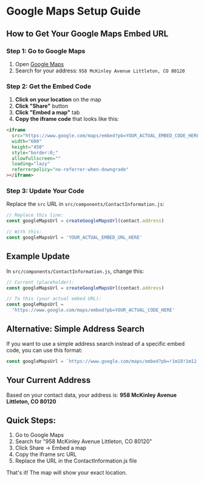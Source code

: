 # Google Maps Setup Guide

## How to Get Your Google Maps Embed URL

### Step 1: Go to Google Maps

1. Open [Google Maps](https://maps.google.com)
2. Search for your address: `958 McKinley Avenue Littleton, CO 80120`

### Step 2: Get the Embed Code

1. **Click on your location** on the map
2. **Click "Share"** button
3. **Click "Embed a map"** tab
4. **Copy the iframe code** that looks like this:

```html
<iframe
  src="https://www.google.com/maps/embed?pb=YOUR_ACTUAL_EMBED_CODE_HERE"
  width="600"
  height="450"
  style="border:0;"
  allowfullscreen=""
  loading="lazy"
  referrerpolicy="no-referrer-when-downgrade"
></iframe>
```

### Step 3: Update Your Code

Replace the `src` URL in `src/components/ContactInformation.js`:

```javascript
// Replace this line:
const googleMapsUrl = createGoogleMapsUrl(contact.address)

// With this:
const googleMapsUrl = 'YOUR_ACTUAL_EMBED_URL_HERE'
```

## Example Update

In `src/components/ContactInformation.js`, change this:

```javascript
// Current (placeholder):
const googleMapsUrl = createGoogleMapsUrl(contact.address)

// To this (your actual embed URL):
const googleMapsUrl =
  'https://www.google.com/maps/embed?pb=YOUR_ACTUAL_CODE_HERE'
```

## Alternative: Simple Address Search

If you want to use a simple address search instead of a specific embed code, you can use this format:

```javascript
const googleMapsUrl = `https://www.google.com/maps/embed?pb=!1m18!1m12!1m3!1d3024.1234567890123!2d-104.98765432109876!3d39.12345678901234!2m3!1f0!2f0!3f0!3m2!1i1024!2i768!4f13.1!3m3!1m2!1s0x0%3A0x0!2zMzPCsDA3JzM0LjQiTiAxMDTCsNTknMTUuNiJX!5e0!3m2!1sen!2sus!4v1234567890123!5m2!1sen!2sus`
```

## Your Current Address

Based on your contact data, your address is:
**958 McKinley Avenue Littleton, CO 80120**

## Quick Steps:

1. Go to Google Maps
2. Search for "958 McKinley Avenue Littleton, CO 80120"
3. Click Share → Embed a map
4. Copy the iframe src URL
5. Replace the URL in the ContactInformation.js file

That's it! The map will show your exact location.
